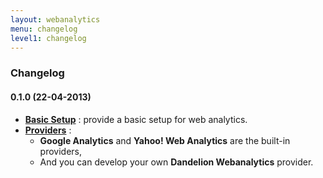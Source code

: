 ```yaml
---
layout: webanalytics
menu: changelog
level1: changelog
---
```


### Changelog

#### 0.1.0 (22-04-2013)
*	**[Basic Setup](/webanalytics/features/basic/)** : provide a basic setup for web analytics.
*   **[Providers](/webanalytics/features/providers/)** :
    * **Google Analytics** and **Yahoo! Web Analytics** are the built-in providers,
    * And you can develop your own **Dandelion Webanalytics** provider.